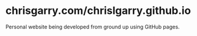 chrisgarry.com/chrislgarry.github.io
=====================

Personal website being developed from ground up using GitHub pages.
